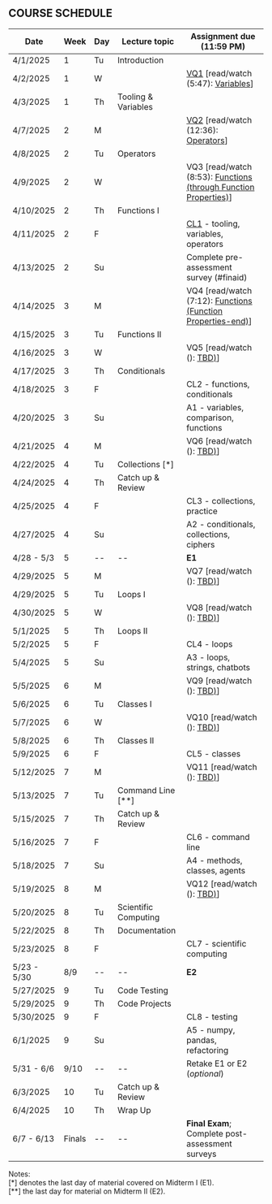 ## COURSE SCHEDULE

| Date      | Week   | Day | Lecture topic          | Assignment due  (11:59 PM)              |                        
| --------- | ------ | --- | ---------------------- | --------------------------------------- | 
| 4/1/2025  | 1      | Tu  | Introduction           |                                         |                            
| 4/2/2025  | 1      | W   |                        | [VQ1](https://us.prairielearn.com/pl/course_instance/161488/assessment/2528751) [read/watch (5:47): [Variables](https://shanellis.github.io/pythonbook/content/03-basics/variables.html)]  |                            
| 4/3/2025  | 1      | Th  | Tooling & Variables    |                                         |                            
| 4/7/2025  | 2      | M   |                        | [VQ2](https://us.prairielearn.com/pl/course_instance/161488/assessment/2528861) [read/watch (12:36): [Operators](https://shanellis.github.io/pythonbook/content/03-basics/operators.html)] |              
| 4/8/2025  | 2      | Tu  | Operators              |                                         |                           
| 4/9/2025  | 2      | W   |                        | VQ3 [read/watch (8:53): [Functions (through Function Properties)](https://shanellis.github.io/pythonbook/content/04-functions/functions.html)] |              
| 4/10/2025 | 2      | Th  | Functions I            |                                         |                            
| 4/11/2025 | 2      | F   |                        | [CL1](https://us.prairielearn.com/pl/course_instance/161488/assessment/2529406) - tooling, variables, operators     |                            
| 4/13/2025 | 2      | Su  |                        | Complete pre-assessment survey (#finaid)|                            
| 4/14/2025 | 3      | M   |                        | VQ4 [read/watch (7:12): [Functions (Function Properties-end)](https://shanellis.github.io/pythonbook/content/04-functions/functions.html)] |              
| 4/15/2025 | 3      | Tu  | Functions II           |                                         |                            
| 4/16/2025 | 3      | W   |                        | VQ5 [read/watch (): [TBD)]()] |              
| 4/17/2025 | 3      | Th  | Conditionals           |                                         |                            
| 4/18/2025 | 3      | F   |                        | CL2 - functions, conditionals           |
| 4/20/2025 | 3      | Su  |                        | A1 - variables, comparison, functions   |                            
| 4/21/2025 | 4      | M   |                        | VQ6 [read/watch (): [TBD)]()] |              
| 4/22/2025 | 4      | Tu  | Collections  [*]       |                                         |
| 4/24/2025 | 4      | Th  | Catch up & Review      |                                         |                            
| 4/25/2025 | 4      | F   |                        | CL3 - collections, practice             |                            
| 4/27/2025 | 4      | Su  |                        | A2 - conditionals, collections, ciphers |                            
| 4/28 - 5/3 | 5     | --  | \--                    | **E1**                                  | 
| 4/29/2025 | 5      | M   |                        | VQ7 [read/watch (): [TBD)]()] |              
| 4/29/2025 | 5      | Tu  | Loops I                |                                         | 
| 4/30/2025 | 5      | W   |                        | VQ8 [read/watch (): [TBD)]()] |              
| 5/1/2025  | 5      | Th  | Loops II               |                                         |                            
| 5/2/2025  | 5      | F   |                        | CL4 - loops                             |                            
| 5/4/2025  | 5      | Su  |                        | A3 - loops, strings, chatbots           |                            
| 5/5/2025  | 6      | M   |                        | VQ9 [read/watch (): [TBD)]()] |              
| 5/6/2025  | 6      | Tu  | Classes I              |                                         |                            
| 5/7/2025  | 6      | W   |                        | VQ10 [read/watch (): [TBD)]()] |              
| 5/8/2025  | 6      | Th  | Classes II             |                                         |                            
| 5/9/2025  | 6      | F   |                        | CL5 - classes                           |                            
| 5/12/2025 | 7      | M   |                        | VQ11 [read/watch (): [TBD)]()] |              
| 5/13/2025 | 7      | Tu  | Command Line [**]      |                                         |                            
| 5/15/2025 | 7      | Th  | Catch up & Review      |                                         |                            
| 5/16/2025 | 7      | F   |                        | CL6 - command line                      |                            
| 5/18/2025 | 7      | Su  |                        | A4 - methods, classes, agents           |                            
| 5/19/2025 | 8      | M   |                        | VQ12 [read/watch (): [TBD)]()] |              
| 5/20/2025 | 8      | Tu  | Scientific Computing   |                                         |      
| 5/22/2025 | 8      | Th  | Documentation          |                                         |                            
| 5/23/2025 | 8      | F   |                        | CL7 - scientific computing              |                            
| 5/23 - 5/30 | 8/9  | --  | \--                    | **E2**                                  | 
| 5/27/2025 | 9      | Tu  | Code Testing           |                                         | 
| 5/29/2025 | 9      | Th  | Code Projects          |                                         |                              
| 5/30/2025 | 9      | F   |                        | CL8 - testing                           |                       
| 6/1/2025  | 9      | Su  |                        | A5 - numpy, pandas, refactoring         |                            
| 5/31 - 6/6| 9/10   | --  | \--                    | Retake E1 or E2 (*optional*)                 | 
| 6/3/2025  | 10     | Tu  | Catch up & Review      |                                         |                           
| 6/4/2025  | 10     | Th  | Wrap Up                |                                         | 
| 6/7 - 6/13 | Finals | --  | \--                   | **Final Exam**; Complete post-assessment surveys | 


Notes:  
[\*] denotes the last day of material covered on Midterm I (E1).  
[\*\*] the last day for material on Midterm II (E2).